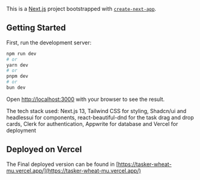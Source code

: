 This is a [Next.js](https://nextjs.org/) project bootstrapped with [`create-next-app`](https://github.com/vercel/next.js/tree/canary/packages/create-next-app).

## Getting Started

First, run the development server:

```bash
npm run dev
# or
yarn dev
# or
pnpm dev
# or
bun dev
```

Open [http://localhost:3000](http://localhost:3000) with your browser to see the result.

The tech stack used:
Next.js 13,
Tailwind CSS for styling,
Shadcn/ui and headlessui for components,
react-beautiful-dnd for the task drag and drop cards,
Clerk for authentication,
Appwrite for database and
Vercel for deployment

## Deployed on Vercel

The Final deployed version can be found in [https://tasker-wheat-mu.vercel.app/](https://tasker-wheat-mu.vercel.app/)
